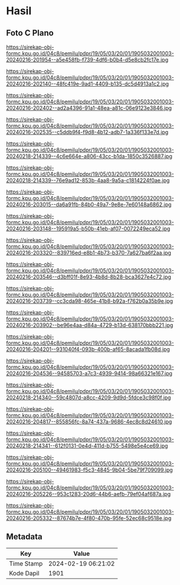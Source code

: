 # Hasil

## Foto C Plano

https://sirekap-obj-formc.kpu.go.id/04c8/pemilu/pdpr/19/05/03/20/01/1905032001003-20240216-201954--a5e458fb-f739-4df6-b0b4-d5e8cb2fc17e.jpg

https://sirekap-obj-formc.kpu.go.id/04c8/pemilu/pdpr/19/05/03/20/01/1905032001003-20240216-202140--48fc419e-9ad1-4409-b135-dc5d4913a1c2.jpg

https://sirekap-obj-formc.kpu.go.id/04c8/pemilu/pdpr/19/05/03/20/01/1905032001003-20240216-202402--ad2a4396-91a1-48ea-a81c-06e9123e3846.jpg

https://sirekap-obj-formc.kpu.go.id/04c8/pemilu/pdpr/19/05/03/20/01/1905032001003-20240216-202535--c5ddb9f4-f9d8-4b12-adb7-1a336f133e7d.jpg

https://sirekap-obj-formc.kpu.go.id/04c8/pemilu/pdpr/19/05/03/20/01/1905032001003-20240218-214339--4c6e664e-a806-43cc-b1da-1850c3526887.jpg

https://sirekap-obj-formc.kpu.go.id/04c8/pemilu/pdpr/19/05/03/20/01/1905032001003-20240218-214339--76e9ad12-853b-4aa8-9a5a-c1814224f0ae.jpg

https://sirekap-obj-formc.kpu.go.id/04c8/pemilu/pdpr/19/05/03/20/01/1905032001003-20240216-203015--da6a91fb-84b0-49a7-9e8e-7e60148a6862.jpg

https://sirekap-obj-formc.kpu.go.id/04c8/pemilu/pdpr/19/05/03/20/01/1905032001003-20240216-203148--195919a5-b50b-41eb-af07-0072249eca52.jpg

https://sirekap-obj-formc.kpu.go.id/04c8/pemilu/pdpr/19/05/03/20/01/1905032001003-20240216-203320--839716ed-e8b1-4b73-b370-7a627ba6f2aa.jpg

https://sirekap-obj-formc.kpu.go.id/04c8/pemilu/pdpr/19/05/03/20/01/1905032001003-20240216-203546--d3bff01f-8e93-4b8d-8b28-bca3627e4c72.jpg

https://sirekap-obj-formc.kpu.go.id/04c8/pemilu/pdpr/19/05/03/20/01/1905032001003-20240216-203739--cc3cda98-465e-41b8-b92a-f762b0a35b9e.jpg

https://sirekap-obj-formc.kpu.go.id/04c8/pemilu/pdpr/19/05/03/20/01/1905032001003-20240216-203902--be96e4aa-d84a-4729-b13d-638170bbb221.jpg

https://sirekap-obj-formc.kpu.go.id/04c8/pemilu/pdpr/19/05/03/20/01/1905032001003-20240216-204201--931040f4-093b-400b-af65-8acada1fb08d.jpg

https://sirekap-obj-formc.kpu.go.id/04c8/pemilu/pdpr/19/05/03/20/01/1905032001003-20240216-204536--94585703-a7c3-4939-9414-98a66321e167.jpg

https://sirekap-obj-formc.kpu.go.id/04c8/pemilu/pdpr/19/05/03/20/01/1905032001003-20240218-214340--59c4807d-a8cc-4209-9d9d-5fdce3c98f0f.jpg

https://sirekap-obj-formc.kpu.go.id/04c8/pemilu/pdpr/19/05/03/20/01/1905032001003-20240216-204817--855856fc-8a74-437a-9686-4ec8c8d24610.jpg

https://sirekap-obj-formc.kpu.go.id/04c8/pemilu/pdpr/19/05/03/20/01/1905032001003-20240218-214341--612f0131-0e4d-411d-b755-5498e5e4ce69.jpg

https://sirekap-obj-formc.kpu.go.id/04c8/pemilu/pdpr/19/05/03/20/01/1905032001003-20240216-205100--49461983-f5c3-4845-9b04-5be79f709099.jpg

https://sirekap-obj-formc.kpu.go.id/04c8/pemilu/pdpr/19/05/03/20/01/1905032001003-20240216-205226--953c1283-20d6-44b6-aefb-79ef04af687a.jpg

https://sirekap-obj-formc.kpu.go.id/04c8/pemilu/pdpr/19/05/03/20/01/1905032001003-20240216-205332--87674b7e-4f80-470b-95fe-52ec68c9518e.jpg


## Metadata

| Key        | Value               |
| ---------- | ------------------- |
| Time Stamp | 2024-02-19 06:21:02 |
| Kode Dapil | 1901                |



